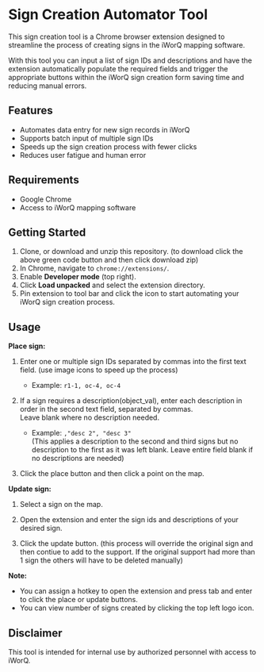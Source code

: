 # Sign Creation Automator Tool

This sign creation tool is a Chrome browser extension designed to streamline the process of creating signs in the iWorQ mapping software.

With this tool you can input a list of sign IDs and descriptions and have the extension automatically populate the required fields and trigger the appropriate buttons within the iWorQ sign creation form saving time and reducing manual errors.

## Features

- Automates data entry for new sign records in iWorQ
- Supports batch input of multiple sign IDs
- Speeds up the sign creation process with fewer clicks
- Reduces user fatigue and human error

## Requirements

- Google Chrome
- Access to iWorQ mapping software

## Getting Started

1. Clone, or download and unzip this repository. (to download click the above green code button and then click download zip)
2. In Chrome, navigate to `chrome://extensions/`.
3. Enable **Developer mode** (top right).
4. Click **Load unpacked** and select the extension directory.
5. Pin extension to tool bar and click the icon to start automating your iWorQ sign creation process.

## Usage

**Place sign:**
1. Enter one or multiple sign IDs separated by commas into the first text field. (use image icons to speed up the process)
   - Example: `r1-1, oc-4, oc-4`

2. If a sign requires a description(object_val), enter each description in order in the second text field, separated by commas.  
   Leave blank where no description needed.  
   - Example: `,"desc 2", "desc 3"`  
     (This applies a description to the second and third signs but no description to the first as it was left blank. Leave entire field blank if no descriptions are needed)

3. Click the place button and then click a point on the map. 

**Update sign:**
1. Select a sign on the map.

3. Open the extension and enter the sign ids and descriptions of your desired sign.

5. Click the update button. (this process will override the original sign and then contiue to add to the support. If the original support had more than 1 sign the others will have to be deleted manually)

**Note:**
- You can assign a hotkey to open the extension and press tab and enter to click the place or update buttons.
- You can view number of signs created by clicking the top left logo icon.

## Disclaimer

This tool is intended for internal use by authorized personnel with access to iWorQ.

